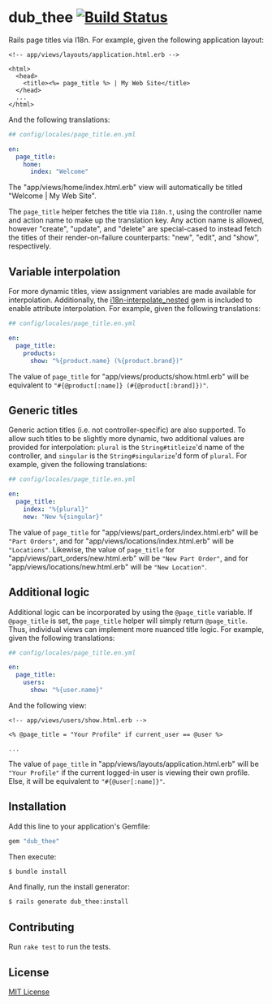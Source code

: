 # dub_thee [![Build Status](https://travis-ci.org/jonathanhefner/dub_thee.svg?branch=master)](https://travis-ci.org/jonathanhefner/dub_thee)

Rails page titles via I18n.  For example, given the following
application layout:

```html+erb
<!-- app/views/layouts/application.html.erb -->

<html>
  <head>
    <title><%= page_title %> | My Web Site</title>
  </head>
  ...
</html>
```

And the following translations:

```yaml
## config/locales/page_title.en.yml

en:
  page_title:
    home:
      index: "Welcome"
```

The "app/views/home/index.html.erb" view will automatically be titled
"Welcome | My Web Site".

The `page_title` helper fetches the title via `I18n.t`, using the
controller name and action name to make up the translation key.  Any
action name is allowed, however "create", "update", and "delete" are
special-cased to instead fetch the titles of their render-on-failure
counterparts: "new", "edit", and "show", respectively.


## Variable interpolation

For more dynamic titles, view assignment variables are made available
for interpolation.  Additionally, the [i18n-interpolate_nested] gem
is included to enable attribute interpolation.  For example, given the
following translations:

```yaml
## config/locales/page_title.en.yml

en:
  page_title:
    products:
      show: "%{product.name} (%{product.brand})"
```

The value of `page_title` for "app/views/products/show.html.erb" will be
equivalent to `"#{@product[:name]} (#{@product[:brand]})"`.

[i18n-interpolate_nested]: https://rubygems.org/gems/i18n-interpolate_nested


## Generic titles

Generic action titles (i.e. not controller-specific) are also supported.
To allow such titles to be slightly more dynamic, two additional values
are provided for interpolation: `plural` is the `String#titleize`'d name
of the controller, and `singular` is the `String#singularize`'d form of
`plural`.  For example, given the following translations:

```yaml
## config/locales/page_title.en.yml

en:
  page_title:
    index: "%{plural}"
    new: "New %{singular}"
```

The value of `page_title` for "app/views/part_orders/index.html.erb"
will be `"Part Orders"`, and for "app/views/locations/index.html.erb"
will be `"Locations"`.  Likewise, the value of `page_title` for
"app/views/part_orders/new.html.erb" will be `"New Part Order"`, and for
"app/views/locations/new.html.erb" will be `"New Location"`.


## Additional logic

Additional logic can be incorporated by using the `@page_title`
variable.  If `@page_title` is set, the `page_title` helper will simply
return `@page_title`.  Thus, individual views can implement more nuanced
title logic.  For example, given the following translations:

```yaml
## config/locales/page_title.en.yml

en:
  page_title:
    users:
      show: "%{user.name}"
```

And the following view:

```html+erb
<!-- app/views/users/show.html.erb -->

<% @page_title = "Your Profile" if current_user == @user %>

...
```

The value of `page_title` in "app/views/layouts/application.html.erb"
will be `"Your Profile"` if the current logged-in user is viewing their
own profile.  Else, it will be equivalent to `"#{@user[:name]}"`.


## Installation

Add this line to your application's Gemfile:

```ruby
gem "dub_thee"
```

Then execute:

```bash
$ bundle install
```

And finally, run the install generator:

```bash
$ rails generate dub_thee:install
```


## Contributing

Run `rake test` to run the tests.


## License

[MIT License](MIT-LICENSE)
